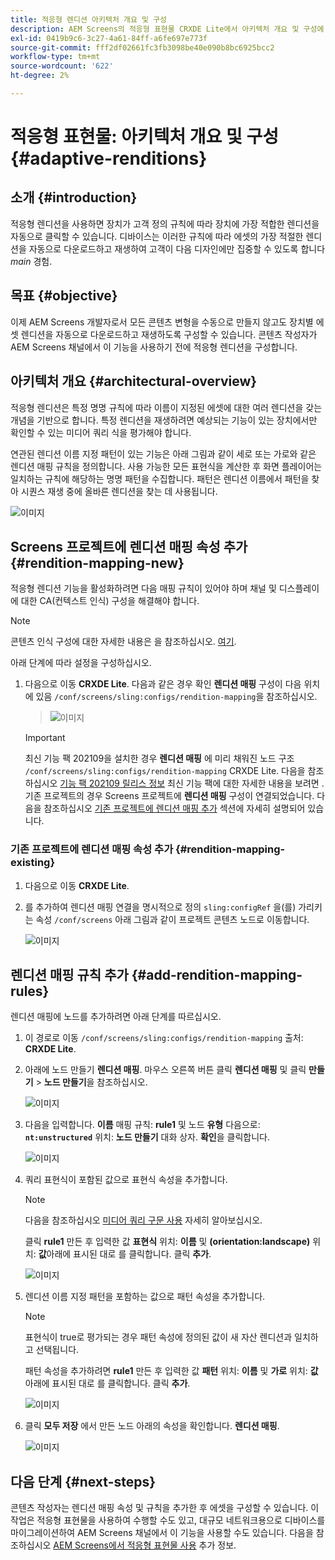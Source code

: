 ```yaml
---
title: 적응형 렌디션 아키텍처 개요 및 구성
description: AEM Screens의 적응형 표현물 CRXDE Lite에서 아키텍처 개요 및 구성에 대해 알아봅니다.
exl-id: 0419b9c6-3c27-4a61-84ff-a6fe697e773f
source-git-commit: fff2df02661fc3fb3098be40e090b8bc6925bcc2
workflow-type: tm+mt
source-wordcount: '622'
ht-degree: 2%

---
```


# 적응형 표현물: 아키텍처 개요 및 구성 {#adaptive-renditions}

## 소개 {#introduction}

적응형 렌디션을 사용하면 장치가 고객 정의 규칙에 따라 장치에 가장 적합한 렌디션을 자동으로 클릭할 수 있습니다. 디바이스는 이러한 규칙에 따라 에셋의 가장 적절한 렌디션을 자동으로 다운로드하고 재생하여 고객이 다음 디자인에만 집중할 수 있도록 합니다 *main* 경험.

## 목표 {#objective}

이제 AEM Screens 개발자로서 모든 콘텐츠 변형을 수동으로 만들지 않고도 장치별 에셋 렌디션을 자동으로 다운로드하고 재생하도록 구성할 수 있습니다. 콘텐츠 작성자가 AEM Screens 채널에서 이 기능을 사용하기 전에 적응형 렌디션을 구성합니다.

## 아키텍처 개요 {#architectural-overview}

적응형 렌디션은 특정 명명 규칙에 따라 이름이 지정된 에셋에 대한 여러 렌디션을 갖는 개념을 기반으로 합니다. 특정 렌디션을 재생하려면 예상되는 기능이 있는 장치에서만 확인할 수 있는 미디어 쿼리 식을 평가해야 합니다.

연관된 렌디션 이름 지정 패턴이 있는 기능은 아래 그림과 같이 세로 또는 가로와 같은 렌디션 매핑 규칙을 정의합니다. 사용 가능한 모든 표현식을 계산한 후 화면 플레이어는 일치하는 규칙에 해당하는 명명 패턴을 수집합니다. 패턴은 렌디션 이름에서 패턴을 찾아 시퀀스 재생 중에 올바른 렌디션을 찾는 데 사용됩니다.

![이미지](/help/user-guide/assets/adaptive-renditions/adaptive-renditions.png)

## Screens 프로젝트에 렌디션 매핑 속성 추가 {#rendition-mapping-new}

적응형 렌디션 기능을 활성화하려면 다음 매핑 규칙이 있어야 하며 채널 및 디스플레이에 대한 CA(컨텍스트 인식) 구성을 해결해야 합니다.

>[!NOTE]
>콘텐츠 인식 구성에 대한 자세한 내용은 을 참조하십시오. [여기](https://sling.apache.org/documentation/bundles/context-aware-configuration/context-aware-configuration.html).

아래 단계에 따라 설정을 구성하십시오.

1. 다음으로 이동 **CRXDE Lite**. 다음과 같은 경우 확인 **렌디션 매핑** 구성이 다음 위치에 있음 `/conf/screens/sling:configs/rendition-mapping`을 참조하십시오.

   >![이미지](/help/user-guide/assets/adaptive-renditions/mapping-rules1.png)

   >[!IMPORTANT]
   >최신 기능 팩 202109을 설치한 경우 **렌디션 매핑** 에 미리 채워진 노드 구조 `/conf/screens/sling:configs/rendition-mapping` CRXDE Lite. 다음을 참조하십시오 [기능 팩 202109 릴리스 정보](/help/user-guide/release-notes-fp-202109.md) 최신 기능 팩에 대한 자세한 내용을 보려면 .
   >기존 프로젝트의 경우 Screens 프로젝트에 **렌디션 매핑** 구성이 연결되었습니다. 다음을 참조하십시오 [기존 프로젝트에 렌디션 매핑 추가](#rendition-mapping-existing) 섹션에 자세히 설명되어 있습니다.

### 기존 프로젝트에 렌디션 매핑 속성 추가 {#rendition-mapping-existing}

1. 다음으로 이동 **CRXDE Lite**.

1. 를 추가하여 렌디션 매핑 연결을 명시적으로 정의 `sling:configRef` 을(를) 가리키는 속성 `/conf/screens` 아래 그림과 같이 프로젝트 콘텐츠 노드로 이동합니다.

   ![이미지](/help/user-guide/assets/adaptive-renditions/renditon-mapping2.png)


## 렌디션 매핑 규칙 추가 {#add-rendition-mapping-rules}

렌디션 매핑에 노드를 추가하려면 아래 단계를 따르십시오.

1. 이 경로로 이동 `/conf/screens/sling:configs/rendition-mapping` 출처: **CRXDE Lite**.
1. 아래에 노드 만들기 **렌디션 매핑**. 마우스 오른쪽 버튼 클릭 **렌디션 매핑** 및 클릭 **만들기** > **노드 만들기**&#x200B;을 참조하십시오.

   ![이미지](/help/user-guide/assets/adaptive-renditions/add-node1.png)

1. 다음을 입력합니다. **이름** 매핑 규칙: **rule1** 및 노드 **유형** 다음으로: **`nt:unstructured`** 위치: **노드 만들기** 대화 상자. **확인**&#x200B;을 클릭합니다.

   ![이미지](/help/user-guide/assets/adaptive-renditions/add-node2.png)


1. 쿼리 표현식이 포함된 값으로 표현식 속성을 추가합니다.

   >[!NOTE]
   >다음을 참조하십시오 [미디어 쿼리 구문 사용](https://developer.mozilla.org/en-US/docs/Web/CSS/CSS_media_queries/Using_media_queries) 자세히 알아보십시오.

   클릭 **rule1** 만든 후 입력한 값 **표현식** 위치: **이름** 및 **(orientation:landscape)** 위치: **값**&#x200B;아래에 표시된 대로 를 클릭합니다. 클릭 **추가**.

   ![이미지](/help/user-guide/assets/adaptive-renditions/add-node3.png)

1. 렌디션 이름 지정 패턴을 포함하는 값으로 패턴 속성을 추가합니다.

   >[!NOTE]
   >표현식이 true로 평가되는 경우 패턴 속성에 정의된 값이 새 자산 렌디션과 일치하고 선택됩니다.

   패턴 속성을 추가하려면 **rule1** 만든 후 입력한 값 **패턴** 위치: **이름** 및 **가로** 위치: **값**&#x200B;아래에 표시된 대로 를 클릭합니다. 클릭 **추가**.

   ![이미지](/help/user-guide/assets/adaptive-renditions/add-node4.png)

1. 클릭 **모두 저장** 에서 만든 노드 아래의 속성을 확인합니다. **렌디션 매핑**.

   ![이미지](/help/user-guide/assets/adaptive-renditions/add-node5.png)

## 다음 단계 {#next-steps}

콘텐츠 작성자는 렌디션 매핑 속성 및 규칙을 추가한 후 에셋을 구성할 수 있습니다. 이 작업은 적응형 표현물을 사용하여 수행할 수도 있고, 대규모 네트워크용으로 디바이스를 마이그레이션하여 AEM Screens 채널에서 이 기능을 사용할 수도 있습니다. 다음을 참조하십시오 [AEM Screens에서 적응형 표현물 사용](/help/user-guide/using-adaptive-renditions.md) 추가 정보.
